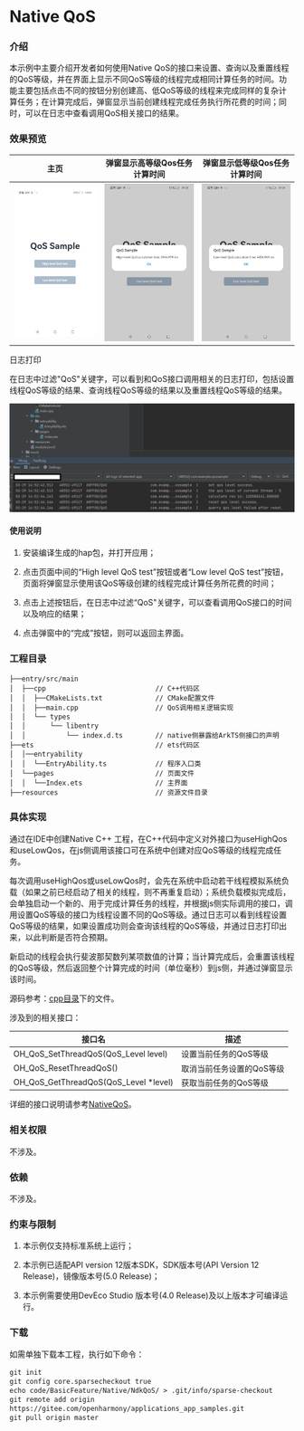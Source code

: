 # Native QoS

### 介绍

本示例中主要介绍开发者如何使用Native QoS的接口来设置、查询以及重置线程的QoS等级，并在界面上显示不同QoS等级的线程完成相同计算任务的时间。功能主要包括点击不同的按钮分别创建高、低QoS等级的线程来完成同样的复杂计算任务；在计算完成后，弹窗显示当前创建线程完成任务执行所花费的时间；同时，可以在日志中查看调用QoS相关接口的结果。

### 效果预览

| 主页                                 | 弹窗显示高等级Qos任务计算时间                                    | 弹窗显示低等级Qos任务计算时间                                            |
| ------------------------------------ | --------------------------------------------- | --------------------------------------------------- |
| ![main](screenshots/device/main.jpeg) | ![draw star](screenshots/device/showhighQoScomputingTime.jpeg) | ![change color](screenshots/device/showlowQoScomputingTime.jpeg) |

日志打印

在日志中过滤"QoS"关键字，可以看到和QoS接口调用相关的日志打印，包括设置线程QoS等级的结果、查询线程QoS等级的结果以及重置线程QoS等级的结果。

![log](screenshots/device/QoSLog.png)

#### 使用说明

1. 安装编译生成的hap包，并打开应用；

2. 点击页面中间的“High level QoS test”按钮或者“Low level QoS test”按钮，页面将弹窗显示使用该QoS等级创建的线程完成计算任务所花费的时间；

3. 点击上述按钮后，在日志中过滤“QoS"关键字，可以查看调用QoS接口的时间以及响应的结果；

4. 点击弹窗中的“完成”按钮，则可以返回主界面。

### 工程目录

```
├──entry/src/main
│  ├──cpp                           // C++代码区
│  │  ├──CMakeLists.txt             // CMake配置文件
│  │  ├──main.cpp                   // QoS调用相关逻辑实现
│  │  └── types
│  │      └── libentry
│  │          └── index.d.ts        // native侧暴露给ArkTS侧接口的声明            
├──ets                              // ets代码区
│  │──entryability
│  │  └──EntryAbility.ts            // 程序入口类
│  └──pages                         // 页面文件
│  │  └──Index.ets                  // 主界面
├──resources         	            // 资源文件目录
```

### 具体实现
通过在IDE中创建Native C++ 工程，在C++代码中定义对外接口为useHighQos和useLowQos，在js侧调用该接口可在系统中创建对应QoS等级的线程完成任务。

每次调用useHighQos或useLowQos时，会先在系统中启动若干线程模拟系统负载（如果之前已经启动了相关的线程，则不再重复启动）；系统负载模拟完成后，会单独启动一个新的、用于完成计算任务的线程，并根据js侧实际调用的接口，调用设置QoS等级的接口为线程设置不同的QoS等级。通过日志可以看到线程设置QoS等级的结果，如果设置成功则会查询该线程的QoS等级，并通过日志打印出来，以此判断是否符合预期。

新启动的线程会执行斐波那契数列某项数值的计算；当计算完成后，会重置该线程的QoS等级，然后返回整个计算完成的时间（单位毫秒）到js侧，并通过弹窗显示该时间。


源码参考：[cpp目录](entry/src/main/cpp/main.cpp)下的文件。

涉及到的相关接口：

| 接口名 | 描述 |
| -------- | -------- |
| OH_QoS_SetThreadQoS(QoS_Level level) | 设置当前任务的QoS等级 |
| OH_QoS_ResetThreadQoS() | 取消当前任务设置的QoS等级 |
| OH_QoS_GetThreadQoS(QoS_Level *level) | 获取当前任务的QoS等级 |


详细的接口说明请参考[NativeQoS](https://gitee.com/openharmony/docs/blob/master/zh-cn/application-dev/napi/qos-guidelines.md)。

### 相关权限

不涉及。

### 依赖

不涉及。

### 约束与限制

1. 本示例仅支持标准系统上运行；

2. 本示例已适配API version 12版本SDK，SDK版本号(API Version 12 Release)，镜像版本号(5.0 Release)；

3. 本示例需要使用DevEco Studio 版本号(4.0 Release)及以上版本才可编译运行。

### 下载

如需单独下载本工程，执行如下命令：

```
git init
git config core.sparsecheckout true
echo code/BasicFeature/Native/NdkQoS/ > .git/info/sparse-checkout
git remote add origin https://gitee.com/openharmony/applications_app_samples.git
git pull origin master
```

